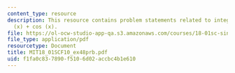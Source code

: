 ```yaml
---
content_type: resource
description: This resource contains problem statements related to integral of sin
  (x) + cos (x).
file: https://ol-ocw-studio-app-qa.s3.amazonaws.com/courses/18-01sc-single-variable-calculus-fall-2010/f1fa0c837890f5106d02accbc4b1e610_MIT18_01SCF10_ex48prb.pdf
file_type: application/pdf
resourcetype: Document
title: MIT18_01SCF10_ex48prb.pdf
uid: f1fa0c83-7890-f510-6d02-accbc4b1e610
---
```

